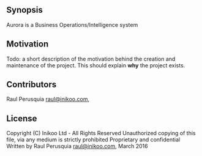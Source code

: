 ## Synopsis

Aurora is a Business Operations/Intelligence system

## Motivation

Todo: a short description of the motivation behind the creation and maintenance of the project. This should explain **why** the project exists.


## Contributors

Raul Perusquia <raul@inikoo.com>,

## License

Copyright (C) Inikoo Ltd - All Rights Reserved
Unauthorized copying of this file, via any medium is strictly prohibited
Proprietary and confidential
Written by Raul Perusquia <raul@inikoo.com>, March 2016